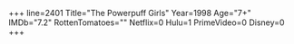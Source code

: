 +++
line=2401
Title="The Powerpuff Girls"
Year=1998
Age="7+"
IMDb="7.2"
RottenTomatoes=""
Netflix=0
Hulu=1
PrimeVideo=0
Disney=0
+++

